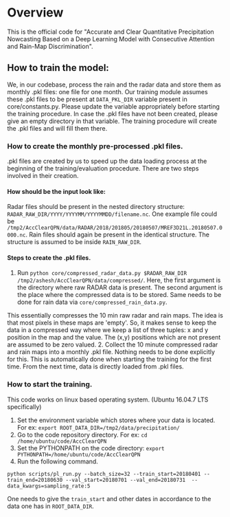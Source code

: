 # Overview
This is the official code for "Accurate and Clear Quantitative Precipitation Nowcasting Based on a Deep Learning Model with Consecutive Attention and Rain-Map Discrimination".

## How to train the model:
We, in our codebase, process the rain and the radar data and store them as monthly .pkl files: one file for one month.
Our training module assumes these .pkl files to be present at `DATA_PKL_DIR` variable present in core/constants.py. Please update the variable appropriately before starting the training procedure. In case the .pkl files have not been created, please give an empty directory in that variable. The training procedure will create the .pkl files and will fill them there. 

### How to create the monthly pre-processed .pkl files.
.pkl files are created by us to speed up the data loading process at the beginning of the training/evaluation procedure.
There are two steps involved in their creation.
#### How should be the input look like:
Radar files should be present in the nested directory structure: `RADAR_RAW_DIR/YYYY/YYYYMM/YYYYMMDD/filename.nc`. One example file could be `/tmp2/AccClearQPN/data/RADAR/2018/201805/20180507/MREF3D21L.20180507.0000.nc`. Rain files should again be present in the identical structure. The structure is assumed to be inside `RAIN_RAW_DIR`. 

#### Steps to create the .pkl files.
1. Run `python core/compressed_radar_data.py $RADAR_RAW_DIR /tmp2/ashesh/AccClearQPN/data/compressed/`. Here, the first argument is the directory where raw RADAR data is present. The second argument is the place where the compressed data is to be stored. Same needs to be done for rain data via `core/compressed_rain_data.py`. 


This essentially compresses the 10 min raw radar and rain maps. The idea is that most pixels in these maps are 'empty'. So, it makes sense to keep the data in a compressed way where we keep a list of three tuples: x and y position in the map and the value. The (x,y) positions which are not present are assumed to be zero valued. 
2. Collect the 10 minute compressed radar and rain maps into a monthly .pkl file. Nothing needs to be done explicitly for this. This is automatically done when starting the training for the first time. From the next time, data is directly loaded from .pkl files.


### How to start the training.
This code works on linux based operating system. (Ubuntu 16.04.7 LTS specifically)
1. Set the environment variable which stores where your data is located. For ex: `export ROOT_DATA_DIR=/tmp2/data/precipitation/`
2. Go to the code repository directory. For ex: `cd /home/ubuntu/code/AccClearQPN`
3. Set the PYTHONPATH on the code directory: `export PYTHONPATH=/home/ubuntu/code/AccClearQPN`
4. Run the following command.
```
python scripts/pl_run.py --batch_size=32 --train_start=20180401 --train_end=20180630 --val_start=20180701 --val_end=20180731  --data_kwargs=sampling_rate:5
```
One needs to give the `train_start` and other dates in accordance to the data one has in `ROOT_DATA_DIR`.

